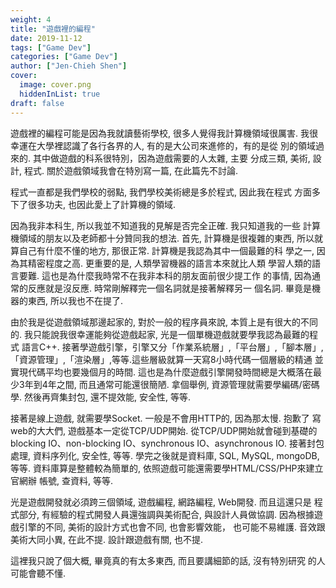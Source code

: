 ```yaml
---
weight: 4
title: "遊戲裡的編程"
date: 2019-11-12
tags: ["Game Dev"]
categories: ["Game Dev"]
author: ["Jen-Chieh Shen"]
cover:
  image: cover.png
  hiddenInList: true
draft: false
---
```


遊戲裡的編程可能是因為我就讀藝術學校, 很多人覺得我計算機領域很厲害. 
我很幸運在大學裡認識了各行各界的人, 有的是大公司來進修的，有的是從
別的領域過來的. 其中做遊戲的科系很特別，因為遊戲需要的人太雜, 主要
分成三類, 美術, 設計, 程式. 關於遊戲領域我會在特別寫一篇, 在此篇先不討論.

<!-- more -->

程式一直都是我們學校的弱點, 我們學校美術總是多於程式, 因此我在程式
方面多下了很多功夫, 也因此愛上了計算機的領域.

因為我非本科生, 所以我並不知道我的見解是否完全正確. 我只知道我的一些
計算機領域的朋友以及老師都十分贊同我的想法. 首先, 計算機是很複雜的東西, 
所以就算自己有什麼不懂的地方, 那很正常. 計算機是我認為其中一個最難的科
學之一, 因為其精密程度之高. 更重要的是, 人類學習機器的語言本來就比人類
學習人類的語言要難. 這也是為什麼我時常不在我非本科的朋友面前很少提工作
的事情, 因為通常的反應就是沒反應. 時常剛解釋完一個名詞就是接著解釋另一
個名詞. 畢竟是機器的東西, 所以我也不在提了.

由於我是從遊戲領域那邊起家的, 對於一般的程序員來說, 本質上是有很大的不同的. 
我只能說我很幸運能夠從遊戲起家, 光是一個單機遊戲就要學我認為最難的程式
語言C++. 接著學遊戲引擎，引擎又分「作業系統層」,「平台層」,「腳本層」,
「資源管理」,「渲染層」,等等.這些層級就算一天寫8小時代碼一個層級的精通
並實現代碼平均也要幾個月的時間. 這也是為什麼遊戲引擎開發時間總是大概落在最
少3年到4年之間, 而且通常可能還很簡陋. 拿個舉例, 資源管理就需要學編碼/密碼學. 
然後再齊集封包, 還不提效能, 安全性, 等等.

接著是線上遊戲, 就需要學Socket. 一般是不會用HTTP的, 因為那太慢. 抱歉了
寫web的大大們, 遊戲基本一定從TCP/UDP開始. 從TCP/UDP開始就會碰到基礎的
blocking IO、non-blocking IO、synchronous IO、asynchronous IO. 接著封包處理, 
資料序列化, 安全性, 等等. 學完之後就是資料庫, SQL, MySQL, mongoDB, 等等. 
資料庫算是整體較為簡單的, 依照遊戲可能還需要學HTML/CSS/PHP來建立官網辦
帳號, 查資料, 等等.

光是遊戲開發就必須跨三個領域, 遊戲編程, 網路編程, Web開發. 而且這還只是
程式部分, 有經驗的程式開發人員還強調與美術配合, 與設計人員做協調. 
因為根據遊戲引擎的不同, 美術的設計方式也會不同, 也會影響效能，
也可能不易維護. 音效跟美術大同小異, 在此不提. 設計跟遊戲有關, 也不提.

這裡我只說了個大概, 畢竟真的有太多東西, 而且要講細節的話, 沒有特別研究
的人可能會聽不懂.
